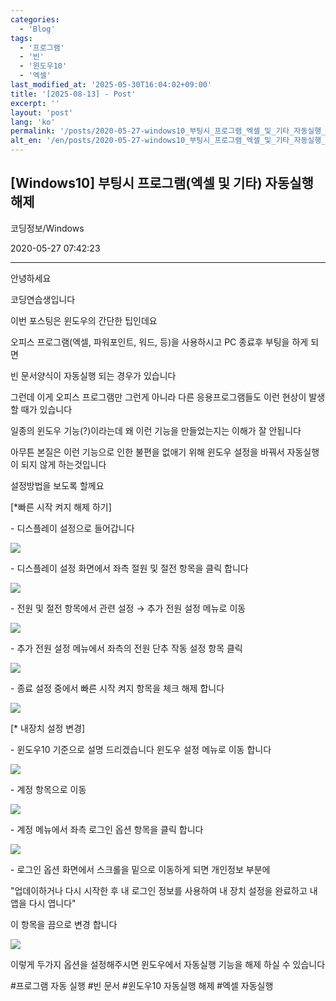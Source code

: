 ```yaml
---
categories:
  - 'Blog'
tags:
  - '프로그램'
  - '빈'
  - '윈도우10'
  - '엑셀'
last_modified_at: '2025-05-30T16:04:02+09:00'
title: '[2025-08-13] - Post'
excerpt: ''
layout: 'post'
lang: 'ko'
permalink: '/posts/2020-05-27-windows10_부팅시_프로그램_엑셀_및_기타_자동실행_해제/'
alt_en: '/en/posts/2020-05-27-windows10_부팅시_프로그램_엑셀_및_기타_자동실행_해제/'
---
```


## [Windows10] 부팅시 프로그램(엑셀 및 기타) 자동실행 해제

코딩정보/Windows

2020-05-27 07:42:23

* * *

안녕하세요

코딩연습생입니다

이번 포스팅은 윈도우의 간단한 팁인데요

오피스 프로그램(엑셀, 파워포인트, 워드, 등)을 사용하시고 PC 종료후 부팅을 하게 되면

빈 문서양식이 자동실행 되는 경우가 있습니다

그런데 이게 오피스 프로그램만 그런게 아니라 다른 응용프로그램들도 이런 현상이 발생할 때가 있습니다

일종의 윈도우 기능(?)이라는데 왜 이런 기능을 만들었는지는 이해가 잘 안됩니다

아무튼 본질은 이런 기능으로 인한 불편을 없애기 위해 윈도우 설정을 바꿔서 자동실행이 되지 않게 하는것입니다

설정방법을 보도록 할께요

[*빠른 시작 켜지 해제 하기]

\- 디스플레이 설정으로 들어갑니다

![](/assets/images/windows10_부팅시_프로그램_엑셀_및_기타_자동실행_해제/img.jpg)

\- 디스플레이 설정 화면에서 좌측 절원 및 절전 항목을 클릭 합니다

![](/assets/images/windows10_부팅시_프로그램_엑셀_및_기타_자동실행_해제/img_1.jpg)

\- 전원 및 절전 항목에서 관련 설정 → 추가 전원 설정 메뉴로 이동

![](/assets/images/windows10_부팅시_프로그램_엑셀_및_기타_자동실행_해제/img_2.jpg)

\- 추가 전원 설정 메뉴에서 좌측의 전원 단추 작동 설정 항목 클릭

![](/assets/images/windows10_부팅시_프로그램_엑셀_및_기타_자동실행_해제/img_3.jpg)

\- 종료 설정 중에서 빠른 시작 켜지 항목을 체크 해제 합니다

![](/assets/images/windows10_부팅시_프로그램_엑셀_및_기타_자동실행_해제/img_4.jpg)

[* 내장치 설정 변경]

\- 윈도우10 기준으로 설명 드리겠습니다 윈도우 설정 메뉴로 이동 합니다

![](/assets/images/windows10_부팅시_프로그램_엑셀_및_기타_자동실행_해제/img_5.jpg)

\- 계정 항목으로 이동

![](/assets/images/windows10_부팅시_프로그램_엑셀_및_기타_자동실행_해제/img_6.jpg)

\- 계정 메뉴에서 좌측 로그인 옵션 항목을 클릭 합니다

![](/assets/images/windows10_부팅시_프로그램_엑셀_및_기타_자동실행_해제/img_7.jpg)

\- 로그인 옵션 화면에서 스크롤을 밑으로 이동하게 되면 개인정보 부분에

"업데이하거나 다시 시작한 후 내 로그인 정보를 사용하여 내 장치 설정을 완료하고 내 앱을 다시 엽니다"

이 항목을 끔으로 변경 합니다

![](/assets/images/windows10_부팅시_프로그램_엑셀_및_기타_자동실행_해제/img_8.jpg)

이렇게 두가지 옵션을 설정해주시면 윈도우에서 자동실행 기능을 해제 하실 수 있습니다

  

#프로그램 자동 실행 #빈 문서 #윈도우10 자동실행 해제 #엑셀 자동실행

